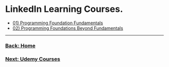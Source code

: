 # LinkedIn Learning Courses.

- [01) Programming Foundation Fundamentals](./-01-Programming-Foundation-Fundamentals/readme.md)
- [02) Programming Foundations Beyond Fundamentals](./-02-Programming-Foundations-Beyond-Fundamentals/readme.md)

---
### [Back: Home](../README.md)

### [Next: Udemy Courses](../02-Udemy/readme.md)
